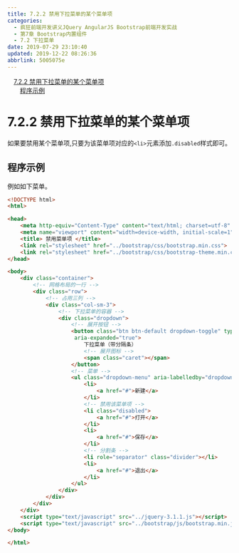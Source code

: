 ```yaml
---
title: 7.2.2 禁用下拉菜单的某个菜单项
categories: 
  - 疯狂前端开发讲义JQuery AngularJS Bootstrap前端开发实战
  - 第7章 Bootstrap内置组件
  - 7.2 下拉菜单
date: 2019-07-29 23:10:40
updated: 2019-12-22 08:26:36
abbrlink: 5005075e
---
```

<div id='my_toc'><a href="/JavaReadingNotes/5005075e/#7-2-2-禁用下拉菜单的某个菜单项" class="header_1">7.2.2 禁用下拉菜单的某个菜单项</a><br><a href="/JavaReadingNotes/5005075e/#程序示例" class="header_2">程序示例</a><br></div>
<style>.header_1{margin-left: 1em;}.header_2{margin-left: 2em;}.header_3{margin-left: 3em;}.header_4{margin-left: 4em;}.header_5{margin-left: 5em;}.header_6{margin-left: 6em;}</style>
<!--more-->
<script>if (navigator.platform.search('arm')==-1){document.getElementById('my_toc').style.display = 'none';}var e,p = document.getElementsByTagName('p');while (p.length>0) {e = p[0];e.parentElement.removeChild(e);}</script>

<!--end-->
<!--SSTStart-->
# 7.2.2 禁用下拉菜单的某个菜单项 #
如果要禁用某个菜单项,只要为该菜单项对应的`<li>`元素添加`.disabled`样式即可。
<!--SSTStop-->

## 程序示例 ##
例如如下菜单。
```html
<!DOCTYPE html>
<html>

<head>
    <meta http-equiv="Content-Type" content="text/html; charset=utf-8" />
    <meta name="viewport" content="width=device-width, initial-scale=1">
    <title> 禁用菜单项 </title>
    <link rel="stylesheet" href="../bootstrap/css/bootstrap.min.css">
    <link rel="stylesheet" href="../bootstrap/css/bootstrap-theme.min.css">
</head>

<body>
    <div class="container">
        <!-- 网格布局的一行 -->
        <div class="row">
            <!-- 占用三列 -->
            <div class="col-sm-3">
                <!-- 下拉菜单的容器 -->
                <div class="dropdown">
                    <!-- 展开按钮 -->
                    <button class="btn btn-default dropdown-toggle" type="button" id="dropdown3" data-toggle="dropdown" aria-haspopup="true"
                     aria-expanded="true">
                        下拉菜单（带分隔条）
                        <!-- 展开图标 -->
                        <span class="caret"></span>
                    </button>
                    <!-- 菜单 -->
                    <ul class="dropdown-menu" aria-labelledby="dropdown3">
                        <li>
                            <a href="#">新建</a>
                        </li>
                        <!-- 禁用该菜单项 -->
                        <li class="disabled">
                            <a href="#">打开</a>
                        </li>
                        <li>
                            <a href="#">保存</a>
                        </li>
                        <!-- 分割条 -->
                        <li role="separator" class="divider"></li>
                        <li>
                            <a href="#">退出</a>
                        </li>
                    </ul>
                </div>
            </div>
        </div>
    </div>
    <script type="text/javascript" src="../jquery-3.1.1.js"></script>
    <script type="text/javascript" src="../bootstrap/js/bootstrap.min.js"></script>
</body>

</html>
```

